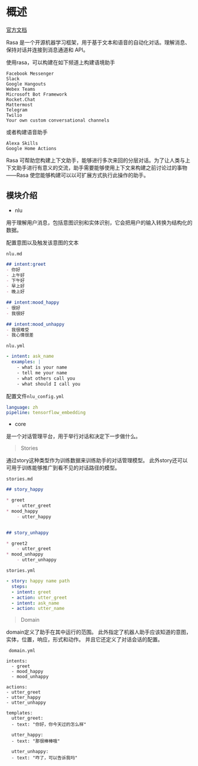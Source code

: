 # 概述

[官方文档](https://rasa.com/docs/rasa/)

Rasa 是一个开源机器学习框架，用于基于文本和语音的自动化对话。理解消息、保持对话并连接到消息通道和 API。

使用rasa，可以构建在如下频道上构建语境助手

```
Facebook Messenger
Slack
Google Hangouts
Webex Teams
Microsoft Bot Framework
Rocket.Chat
Mattermost
Telegram
Twilio
Your own custom conversational channels
```

或者构建语音助手

```
Alexa Skills
Google Home Actions
```

Rasa 可帮助您构建上下文助手，能够进行多次来回的分层对话。为了让人类与上下文助手进行有意义的交流，助手需要能够使用上下文来构建之前讨论过的事物——Rasa 使您能够构建可以以可扩展方式执行此操作的助手。



## 模块介绍

- nlu

用于理解用户消息，包括意图识别和实体识别，它会把用户的输入转换为结构化的数据。

配置意图以及触发该意图的文本

`nlu.md`

```markdown
## intent:greet
- 你好
- 上午好
- 下午好
- 早上好
- 晚上好

## intent:mood_happy
- 很好
- 我很好

## intent:mood_unhappy
- 我很难受
- 我心情很差
```

`nlu.yml`

```yaml
- intent: ask_name
  examples: |
    - what is your name
    - tell me your name
    - what others call you
    - what should I call you
```

配置文件`nlu_config.yml`

```yaml
language: zh
pipeline: tensorflow_embedding
```

- core

是一个对话管理平台，用于举行对话和决定下一步做什么。

> Stories

通过story这种类型作为训练数据来训练助手的对话管理模型。 此外story还可以可用于训练能够推广到看不见的对话路径的模型。

`stories.md`

```markdown
## story_happy

* greet
    - utter_greet
* mood_happy
    - utter_happy


## story_unhappy

* greet2
    - utter_greet
* mood_unhappy
    - utter_unhappy
```

`stories.yml`

```yaml
- story: happy name path
  steps:
  - intent: greet
  - action: utter_greet
  - intent: ask_name
  - action: utter_name
```

> Domain

domain定义了助手在其中运行的范围。 此外指定了机器人助手应该知道的意图，实体，位置，响应，形式和动作。 并且它还定义了对话会话的配置。

` domain.yml`

```
intents:
  - greet
  - mood_happy
  - mood_unhappy

actions:
- utter_greet
- utter_happy
- utter_unhappy

templates:
  utter_greet:
  - text: "你好，你今天过的怎么样"

  utter_happy:
  - text: "那很棒棒哦"

  utter_unhappy:
  - text: "咋了，可以告诉我吗"
```

